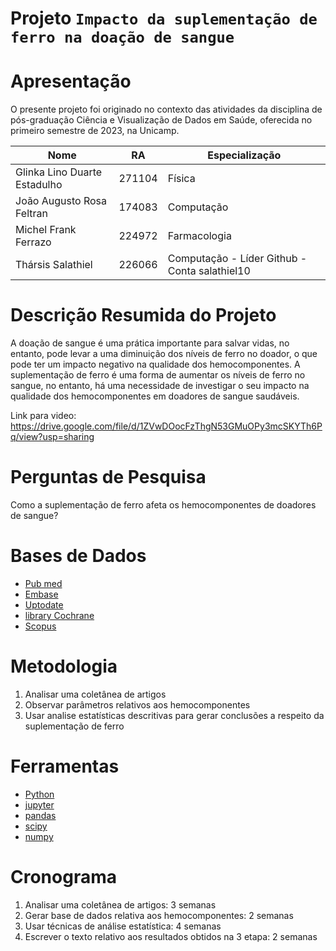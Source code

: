 
# Projeto `Impacto da suplementação de ferro na doação de sangue`

# Apresentação

O presente projeto foi originado no contexto das atividades da disciplina de pós-graduação Ciência e Visualização de Dados em Saúde, oferecida no primeiro semestre de 2023, na Unicamp.

|Nome  | RA | Especialização|
|--|--|--|
| Glinka Lino Duarte Estadulho  | 271104  | Física|
| João Augusto Rosa Feltran  | 174083 | Computação |
| Michel Frank Ferrazo  | 224972  | Farmacologia |
| Thársis Salathiel | 226066 | Computação - Líder Github - Conta salathiel10|

# Descrição Resumida do Projeto

A doação de sangue é uma prática importante para salvar vidas, no entanto, pode levar a uma diminuição dos níveis de ferro no doador, o que pode ter um impacto negativo na qualidade dos hemocomponentes. A suplementação de ferro é uma forma de aumentar os níveis de ferro no sangue, no entanto, há uma necessidade de investigar o seu impacto na qualidade dos hemocomponentes em doadores de sangue saudáveis.

Link para video:
https://drive.google.com/file/d/1ZVwDOocFzThgN53GMuOPy3mcSKYTh6Pq/view?usp=sharing


# Perguntas de Pesquisa

Como a suplementação de ferro afeta os hemocomponentes de doadores de sangue?

# Bases de Dados

- [Pub med](https://pubmed.ncbi.nlm.nih.gov/)
- [Embase](https://www.embase.com/)
- [Uptodate](https://www.uptodate.com/)
- [library Cochrane](https://www.cochranelibrary.com/)
- [Scopus](https://www.scopus.com/home.uri)

# Metodologia

1. Analisar uma coletânea de artigos
2. Observar parâmetros relativos aos hemocomponentes
3. Usar analise estatísticas descritivas para gerar conclusões a respeito da suplementação de ferro

# Ferramentas

- [Python](https://www.python.org/)
- [jupyter](https://jupyter.org/)
- [pandas](https://pandas.pydata.org/)
- [scipy](https://scipy.org/)
- [numpy](https://numpy.org/)

# Cronograma

1. Analisar uma coletânea de artigos: 3 semanas
2. Gerar base de dados relativa aos hemocomponentes: 2 semanas
3. Usar técnicas de análise estatística: 4 semanas
4. Escrever o texto relativo aos resultados obtidos na 3 etapa: 2 semanas
